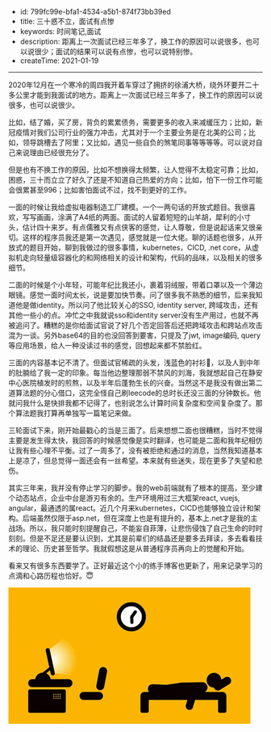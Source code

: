 - id: 799fc99e-bfa1-4534-a5b1-874f73bb39ed
- title: 三十惑不立，面试有点惨
- keywords: 时间笔记,面试
- description: 距离上一次面试已经三年多了，换工作的原因可以说很多，也可以说很少；面试的结果可以说有点惨，也可以说特别惨。
- createTime: 2021-01-19
---

2020年12月在一个寒冷的周四我开着车穿过了拥挤的徐浦大桥，绕外环要开二十多公里才能到我面试的地方。距离上一次面试已经三年多了，换工作的原因可以说很多，也可以说很少。

比如，结了婚，买了房，背负的累累债务，需要更多的收入来减缓压力；比如，新冠疫情对我们公司行业的强力冲击，尤其对于一个主要业务是在北美的公司；比如，领导跳槽去了阿里；又比如，遇见一些自负的煞笔同事等等等等。可以说对自己来说理由已经很充分了。

但是也有不换工作的原因，比如不想换得太频繁，让人觉得不太稳定可靠；比如，困惑，三十而立立了好久了还是不知道自己热爱的方向；比如，怕下一份工作可能会很累甚至996；比如害怕面试不过，找不到更好的工作。

一面的时候让我给虚拟电器制造工厂建模。一个一两句话的开放式题目。我很喜欢，写写画画，涂满了A4纸的两面。面试的人留着短短的山羊胡，犀利的小寸头，估计四十来岁。有点儒雅又有点侠客的感觉，让人尊敬，但是说起话来又很亲切。这样的程序员我还是第一次遇见，感觉就是一位大佬。聊的话题也很多，从开放式的题目开始，聊到我做过的很多事情，kubernetes，CICD, .net core，从虚拟机走向轻量级容器化的和网络相关的设计和架构，代码的品味，以及相关的很多细节。

二面的时候是个小年轻，可能年纪比我还小，裹着羽绒服，带着口罩以及一个薄边眼镜。感觉一面时间太长，说是要加快节奏。问了很多我不熟悉的细节，后来我知道他是做identity。所以问了他比较关心的SSO, identity server, 跨域攻击，还有其他一些小的点。冲忙之中我就说sso和identity server没有生产用过，也就不再被追问了。糟糕的是你给面试官说了好几个否定回答后还把跨域攻击和跨站点攻击混为一谈。另外base64的目的也没回答到要害，只提及了jwt, image编码, query等应用场景，给人一种没读过书的感觉，回想起来都不禁脸红。

三面的内容基本记不清了。但面试官稀疏的头发，浅蓝色的衬衫👔，以及人到中年的肚腩给了我一定的印象。每当他边整理那弱不禁风的刘海，我就想起自己在静安中心医院植发时的煎熬，以及半年后蓬勃生长的兴奋。当然这不是我没有做出第二道算法题的分心借口，这完全怪自己刷leecode的总时长还没三面的分钟数长。他就问我什么是快排我都不记得了，也别说怎么计算时间复杂度和空间复杂度了。那个算法题我打算再单独写一篇笔记来做。

三轮面试下来，刚开始最戳心的当是三面了。后来想想二面也很糟糕，当时不觉得主要是发生得太快，我回答的时候感觉像是实时翻译，也可能是二面和我年纪相仿让我有些心理不平衡。过了一周多了，没有被拒绝和通过的消息，当然我知道基本上是凉了，但总觉得一面还会有一丝希望。本来就有些迷失，现在更多了失望和悲伤。

其实三年来，我并没有停止学习的脚步。我的web前端就有了根本的提高，至少建个动态站点，企业中台是游刃有余的。生产环境用过三大框架react, vuejs, angular，最通透的属react。近几个月来kubernetes，CICD也能够独立设计和架构。后端虽然仅限于asp.net，但在深度上也是有提升的，基本上.net才是我的主战场。所以，我只能时刻提醒自己，不能妄自菲薄，让悲伤侵蚀了自己生命的时时刻刻。但是不足还是要认识到，尤其是前辈们的结晶还是要多去拜读，多去看看技术的理论、历史甚至哲学。我就假想这是从普通程序员再向上的觉醒和开始。


看来又有很多东西要学了。正好最近这个小的练手博客也更新了，用来记录学习的点滴和心路历程也恰好。😇

![busy](./busy.gif)